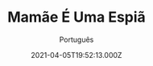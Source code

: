 ---
id: '189a61ec-9e75-40cd-bd31-0058f86cb119'
type: 'movie' # Filme, Série, Anime
title: "Mamãe É Uma Espiã"
synopsis: ["Sob o disfarce de uma entediante burocrata e mãe de família, Giovanna é uma agente secreta do governo italiano. Quando após muitos anos se encontra com colegas da escola e se dá conta das pequenas opressões presentes no dia a dia da vida adulta, ela decide fazer alguma justiça. Para isso, usará todos os sofisticados recursos que somente alguém em sua posição possui.",
]
originalTitle: "Ma cosa ci dice il cervello"
date: '2021-04-05T19:52:13.000Z'
update: '2021-04-05T19:52:13.000Z'
releaseDate: '2019-04-18T03:00:00.000Z'
imdb:
  rating: '5.2' # 8.5
  id: '' # tt0470752
duration: '1h 42 Min'
trailer:
  urls: [
    'HgzGwKwLmgM',
  ]
tags: ['1080p']
genre: ['Comédia'] #
quality: 'BluRay' # BluRay, WEB-DL, HDTV, WEB-DL4K, WEB-DLe
format: 'Mkv' # MKV, MP4, TS
audio: 'Português, Italiano' # Dublado, Legendado, Dual Audio, Dub & Leg
subtitle: 'Português' # Português, inglês,
size: '6.88 GB' # 4.8 GB
audioQuality: 10
videoQuality: 10
directors: []
#  - name: 'Lana Wachowski'
#    image: ''
#  - name: 'Lilly Wachowski'
#    image: ''
cast: []
#  - name: 'Keanu Reeves'
#    image: ''
#    characterName: 'Neo'
writers: []
#  - name: ''
#    image: ''
maturityRating:
  age: '' # L , 10, 12, 14, 16, 18
  topics: [''] # Violence, Illegal drugs, Inappropriate Language, Legal Drugs, Sexual Content, Extreme Violence
###########################################
download:
  
  - url: 'magnet:?xt=urn:btih:D357870DF30102033EB077C59043B1A77EA21F25&dn=LAPUMiA.Org%20-%20Mam%c3%a3e%20%c3%a9%20Uma%20Espi%c3%a3%202019%20%281080p-FULL%29&tr=udp%3a%2f%2ftracker.openbittorrent.com%3a80%2fannounce&tr=udp%3a%2f%2ftracker.opentrackr.org%3a1337%2fannounce'
    resolution: '1080p' # 720p, 1080p, 4K,
    audio: 'Dual Áudio' # Dublado, Legendado, Dual Audio
    size: '' # 4.8 GB
    quality: '' # BluRay, WEB-DL
    format: '' # MKV
images:
  cover: '/assets/movies/mamae-e-uma-espia.jpg'
  background: '/assets/movies/'
---